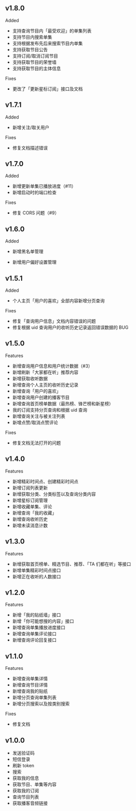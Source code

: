 ## v1.8.0

Added

- 支持查询节目内「最受欢迎」的单集列表
- 支持节目内搜索单集
- 支持根据发布先后来搜索节目内单集
- 支持获取节目公告
- 支持订阅/取消订阅节目
- 支持获取节目的荣誉墙
- 支持获取节目的主体信息

Fixes

- 更改了「更新星标订阅」接口及文档

## v1.7.1

Added

- 新增关注/取关用户

Fixes

- 修复文档描述错误

## v1.7.0

Added

- 新增更新单集已播放进度（#11）
- 新增启动时的端口检查

Fixes

- 修复 CORS 问题（#9）

## v1.6.0

Added

- 新增黑名单管理

- 新增用户偏好设置管理

## v1.5.1

Added

- 个人主页「用户的喜欢」全部内容新增分页查询

Fixes

- 修复「查询用户信息」文档内容错误的问题
- 修复根据 uid 查询用户的收听历史记录返回错误数据的 BUG

## v1.5.0

Features

- 新增查询用户信息和用户统计数据（#3）
- 新增刷新「大家都在听」推荐内容
- 新增获取收听数据
- 新增查询个人主页的收听历史记录
- 新增查询「用户的喜欢」
- 新增查询用户创建的播客节目
- 新增查询首页榜单数据（最热榜、锋芒榜和新星榜）
- 我的订阅支持分页查询和根据 uid 查询
- 新增查询关注与被关注列表
- 新增点赞/取消点赞评论

Fixes

- 修复文档无法打开的问题

## v1.4.0

Features

- 新增精彩时间点、创建精彩时间点
- 新增订阅列表更新
- 新增获取分类、分类标签以及查询分类内容
- 新增星标订阅管理
- 新增收藏单集、评论
- 新增查询「我的收藏」
- 新增查询收听历史
- 新增未读消息计数

## v1.3.0

Features

- 新增获取首页榜单、精选节目、推荐、「TA 们都在听」等接口
- 新增单集精彩时间点接口
- 新增正在收听的人数接口

## v1.2.0

Features

- 新增「我的贴纸墙」接口
- 新增「你可能想搜的内容」接口
- 新增查询单集播放进度接口
- 新增查询单集评论接口
- 新增查询评论回复接口

## v1.1.0

Features

- 新增查询单集详情
- 新增查询节目详情
- 新增查询我的贴纸
- 新增分页查询单集列表
- 新增分页搜索以及按类别搜索

Fixes

- 修复文档

## v1.0.0

- 发送验证码
- 短信登录
- 刷新 token
- 搜索
- 获取我的信息
- 获取节目、单集等内容
- 获取我的订阅
- 查询节目列表
- 获取播客音频链接
